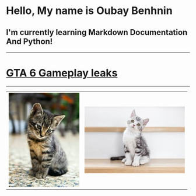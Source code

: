# Hello, My name is Oubay Benhnin
## I'm currently learning Markdown Documentation And Python!
---
# [GTA 6 Gameplay leaks](https://www.youtube.com/watch?v=dQw4w9WgXcQ&list=RDdQw4w9WgXcQ&start_radio=1)
---

|                  |                  |
|------------------|------------------|
|![alt text][cat/1]|![alt text][cat/2]|

[cat/1]: https://github.com/oubaybenhnin/oubaybenhnin/blob/main/t%C3%A9l%C3%A9chargement%20(1).jpg
[cat/2]: https://github.com/oubaybenhnin/oubaybenhnin/blob/main/t%C3%A9l%C3%A9chargement%20(2).jpg
